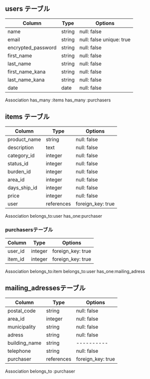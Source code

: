 ## users テーブル
|             Column          | Type   | Options                 |
|             --------        | ------ | -----------             |
|             name            | string | null: false             |
|             email           | string | null: false unique: true|
|          encrypted_password | string | null: false             |
|             first_name      | string | null: false             |
|             last_name       | string | null: false             |
|            first_name_kana  | string | null: false             |
|           last_name_kana    | string | null: false             |
|             date            | date   | null: false             |

Association
has_many :items
has_many :purchasers


## items テーブル

| Column          |  Type       |            Options                     |
| -----------     |  -----------|          ----------                    |
| product_name    |  string     |          null: false                   |
| description     |  text       |          null: false                   |
| category_id     |  integer    |          null: false                   |
| status_id       |  integer    |          null: false                   |
| burden_id       |  integer    |          null: false                   |
| area_id         |  integer    |          null: false                   |
| days_ship_id    |  integer    |          null: false                   |
| price           |  integer    |          null: false                   |
| user            |  references |      foreign_key: true                 |     

Association
belongs_to:user
has_one:purchaser



### purchasersテーブル

| Column      |  Type       |  Options           |
| ----------- |  -----------|  ----------        |
| user_id     |  integer    |  foreign_key: true |
| item_id     |  integer    |  foreign_key: true |

Association
belongs_to:item
belongs_to:user
has_one:mailing_adress


## mailing_adressesテーブル

| Column       |  Type       | Options            
| -----------  |  -----------|  ----------       |
| postal_code  |  string     | null: false       |
| area_id      |  integer    | null: false       |
| municipality |  string     | null: false       |
| adress       |  string     | null: false       |
| building_name|  string     | ----------        | 
| telephone    |  string     | null: false       |
| purchaser    |  references | foreign_key: true |


Association
belongs_to :purchaser


